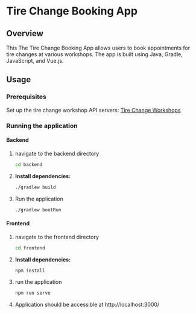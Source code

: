# Tire Change Booking App

## Overview
This The Tire Change Booking App allows users to book appointments for tire changes at various workshops. The app is built using Java, Gradle, JavaScript, and Vue.js.
## Usage

### Prerequisites
Set up the tire change workshop API servers: [Tire Change Workshops](https://github.com/Surmus/tire-change-workshop)

### Running the application

#### Backend
1. navigate to the backend directory
    ```bash
    cd backend
    ```
2. **Install dependencies:**
   ```bash
   ./gradlew build
    ```
3. Run the application
    ```bash
    ./gradlew bootRun
    ```
   
#### Frontend
1. navigate to the frontend directory
    ```bash
    cd frontend
    ```
2. **Install dependencies:**
    ```bash
    npm install
     ```
3. run the application
    ```bash
    npm run serve
    ```
4. Application should be accessible at http://localhost:3000/
   